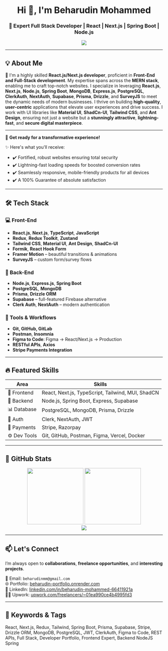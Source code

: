<h1 align="center">Hi 👋, I'm Beharudin Mohammed</h1>

<h3 align="center">
🚀 Expert Full Stack Developer | React | Next.js | Spring Boot | Node.js
</h3>

<p align="center">
  <img src="https://skillicons.dev/icons?i=react,nextjs,nodejs,spring,tailwind,ts,js,mongodb,postgres,express,prisma,github,vscode,figma&perline=8" />
</p>

---

## 💡 About Me

🙋 I'm a highly skilled **React.js/Next.js developer**, proficient in **Front-End and Full-Stack development**. My expertise spans across the **MERN stack**, enabling me to craft top-notch websites. I specialize in leveraging **React.js**, **Next.js**, **Node.js**, **Spring Boot**, **MongoDB**, **Express.js**, **PostgreSQL**, **ClerkAuth**, **NextAuth**, **Supabase**, **Prisma**, **Drizzle**, and **SurveyJS** to meet the dynamic needs of modern businesses. I thrive on building **high-quality**, **user-centric** applications that elevate user experiences and drive success. I work with UI libraries like **Material UI**, **ShadCn-UI**, **Tailwind CSS**, and **Ant Design**, ensuring not just a website but a **stunningly attractive**, **lightning-fast**, and **secure digital masterpiece**.

---

🚀 **Get ready for a transformative experience!**

✨ Here's what you'll receive:
- ✔️ Fortified, robust websites ensuring total security  
- ✔️ Lightning-fast loading speeds for boosted conversion rates  
- ✔️ Seamlessly responsive, mobile-friendly products for all devices  
- ✔️ A 100% Guarantee of absolute satisfaction

---

## 🛠️ Tech Stack

### 💻 Front-End
- **React.js**, **Next.js**, **TypeScript**, **JavaScript**
- **Redux**, **Redux Toolkit**, **Zustand**
- **Tailwind CSS**, **Material UI**, **Ant Design**, **ShadCn-UI**
- **Formik**, **React Hook Form**
- **Framer Motion** – beautiful transitions & animations
- **SurveyJS** – custom form/survey flows

### 🚀 Back-End
- **Node.js**, **Express.js**, **Spring Boot**
- **PostgreSQL**, **MongoDB**
- **Prisma**, **Drizzle ORM**
- **Supabase** – full-featured Firebase alternative
- **Clerk Auth**, **NextAuth** – modern authentication

### 🧰 Tools & Workflows
- **Git, GitHub, GitLab**
- **Postman**, **Insomnia**
- **Figma to Code**: Figma → React/Next.js → Production
- **RESTful APIs**, **Axios**
- **Stripe Payments Integration**
  
---

## 🔥 Featured Skills

| Area             | Skills |
|------------------|--------|
| 🎯 Frontend      | React, Next.js, TypeScript, Tailwind, MUI, ShadCN |
| 🔧 Backend       | Node.js, Spring Boot, Express, Supabase |
| 📊 Database      | PostgreSQL, MongoDB, Prisma, Drizzle |
| 🔐 Auth          | Clerk, NextAuth, JWT |
| 🛒 Payments      | Stripe, Razorpay |
| ⚙️ Dev Tools     | Git, GitHub, Postman, Figma, Vercel, Docker |

---

## 📂 GitHub Stats

<!-- Animated stats -->
<!-- GitHub Stats -->
<div align="center">
  <!-- Total Commits, PRs, etc. (from public + optionally private) -->
  <img height="180em" src="https://github-readme-stats.vercel.app/api?username=beharudin&show_icons=true&theme=radical&include_all_commits=true&count_private=true"/>
  
  <!-- Top languages used (only from public repos) -->
  <img height="180em" src="https://github-readme-stats.vercel.app/api/top-langs/?username=beharudin&layout=compact&langs_count=8&theme=radical"/>
</div>
<!-- Contribution Graph -->
<div align="center">
  <img src="https://github-readme-activity-graph.cyclic.app/graph?username=beharudin&theme=github-compact&area=true" />
</div>

---

## 📫 Let's Connect

I’m always open to **collaborations**, **freelance opportunities**, and **interesting projects**.

📧 Email: `beharudinmm@gmail.com`  
🌐 Portfolio: [beharudin-portfolio.onrender.com](https://beharudin-portfolio.onrender.com/)  
💼 LinkedIn: [linkedin.com/in/beharudin-mohammed-66411921a](https://www.linkedin.com/in/beharudin-mohammed-66411921a)  
🧑‍💻 Upwork: [upwork.com/freelancers/~01ea990ce4b4995fd3](https://www.upwork.com/freelancers/~01ea990ce4b4995fd3?mp_source=share)

---

## 📌 Keywords & Tags
React, Next.js, Redux, Tailwind, Spring Boot, Prisma, Supabase, Stripe, Drizzle ORM, MongoDB, PostgreSQL, JWT, ClerkAuth, Figma to Code, REST APIs, Full Stack, Developer Portfolio, Frontend Expert, Backend NodeJS Spring
